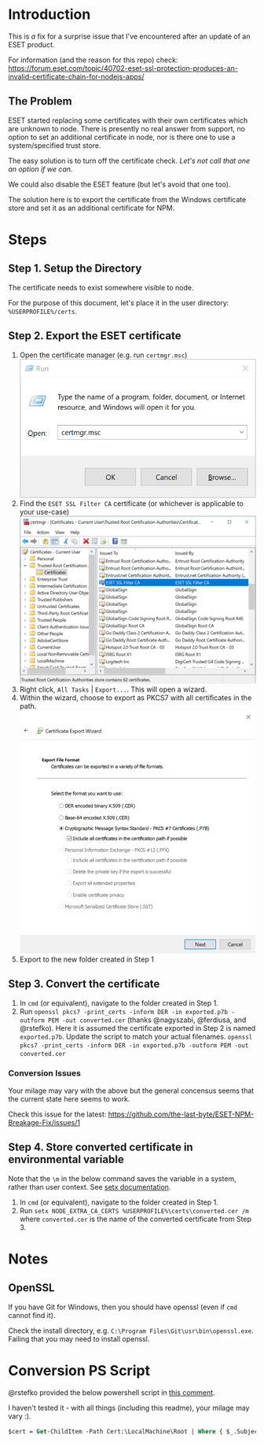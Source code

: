 # Introduction

This is _a_ fix for a surprise issue that I've encountered after an update of an ESET product.

For information (and the reason for this repo) check: 
https://forum.eset.com/topic/40702-eset-ssl-protection-produces-an-invalid-certificate-chain-for-nodejs-apps/

## The Problem
ESET started replacing some certificates with their own certificates which are unknown to 
node.  There is presently no real answer from support, no option to set an additional 
certificate in node, nor is there one to use a system/specified trust store.

The easy solution is to turn off the certificate check.  _Let's not call that one an option if 
we can._

We could also disable the ESET feature (but let's avoid that one too).

The solution here is to export the certificate from the Windows certificate store and set it as
an additional certificate for NPM.

# Steps

## Step 1. Setup the Directory
The certificate needs to exist somewhere visible to node.  

For the purpose of this document, let's place it in the user directory: `%USERPROFILE%/certs`.

## Step 2. Export the ESET certificate

1. Open the certificate manager (e.g. run `certmgr.msc`)![Screenshot of run dialog ready to open the certificate manager.](/run-certmgr.png)
2. Find the `ESET SSL Filter CA` certificate (or whichever is applicable to your use-case) ![Screenshot of certificate manager with ESET SSL selected.](certmgr-display.png)
3. Right click, `All Tasks` | `Export...`.  This will open a wizard.
4. Within the wizard, choose to export as PKCS7 with all certificates in the path. ![Screenshot of the described option selected](export-file-wizard.png)
5. Export to the new folder created in Step 1

## Step 3. Convert the certificate

1. In `cmd` (or equivalent), navigate to the folder created in Step 1.
2. Run `openssl pkcs7 -print_certs -inform DER -in exported.p7b -outform PEM -out converted.cer` (thanks @nagyszabi, @ferdiusa, and @rstefko).  Here it is assumed the 
certificate exported in Step 2 is named `exported.p7b`.  Update the script to match your
actual filenames.
   `openssl pkcs7 -print_certs -inform DER -in exported.p7b -outform PEM -out converted.cer`
### Conversion Issues
Your milage may vary with the above but the general concensus seems that the current state here seems to work.

Check this issue for the latest: https://github.com/the-last-byte/ESET-NPM-Breakage-Fix/issues/1

## Step 4. Store converted certificate in environmental variable

Note that the `\m` in the below command saves the variable in a system, rather than user 
context.  See [setx documentation](https://learn.microsoft.com/en-us/windows-server/administration/windows-commands/setx).

1. In `cmd` (or equivalent), navigate to the folder created in Step 1.
2. Run `setx NODE_EXTRA_CA_CERTS %USERPROFILE%\certs\converted.cer /m` where `converted.cer` 
is the name of the converted certificate from Step 3.

# Notes
## OpenSSL
If you have Git for Windows, then you should have openssl (even if `cmd` cannot find it).

Check the install directory, e.g. `C:\Program Files\Git\usr\bin\openssl.exe`.  Failing that
you may need to install openssl.


# Conversion PS Script
@rstefko provided the below powershell script in [this comment](https://github.com/the-last-byte/ESET-NPM-Breakage-Fix/issues/1#issuecomment-2069024027).

I haven't tested it - with all things (including this readme), your milage may vary :).

```ps
$cert = Get-ChildItem -Path Cert:\LocalMachine\Root | Where { $_.Subject -like "*CN=ESET SSL Filter CA" } Export-Certificate -Cert $cert -FilePath C:\Temp\ESET-SSL-Filter-CA.cer &certutil -f -encode C:\Temp\ESET-SSL-Filter-CA.cer C:\Temp\ESET-SSL-Filter-CA.pem
```